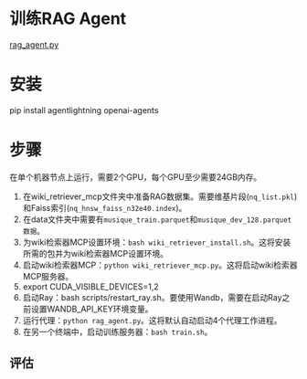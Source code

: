 # 训练RAG Agent
[rag_agent.py](..%2F..%2Fagent-lightning%2Fexamples%2Frag%2Frag_agent.py)

# 安装
pip install agentlightning openai-agents

# 步骤
在单个机器节点上运行，需要2个GPU，每个GPU至少需要24GB内存。

1. 在wiki_retriever_mcp文件夹中准备RAG数据集。需要维基片段(`nq_list.pkl`)和Faiss索引(`nq_hnsw_faiss_n32e40.index`)。
2. 在data文件夹中需要有`musique_train.parquet`和`musique_dev_128.parquet数据`。
3. 为wiki检索器MCP设置环境：`bash wiki_retriever_install.sh`。这将安装所需的包并为wiki检索器MCP设置环境。
4. 启动wiki检索器MCP：`python wiki_retriever_mcp.py`。这将启动wiki检索器MCP服务器。
5. export CUDA_VISIBLE_DEVICES=1,2
5. 启动Ray：bash scripts/restart_ray.sh。要使用Wandb，需要在启动Ray之前设置WANDB_API_KEY环境变量。
6. 运行代理：`python rag_agent.py`。这将默认自动启动4个代理工作进程。
7. 在另一个终端中，启动训练服务器：`bash train.sh`。

## 评估

